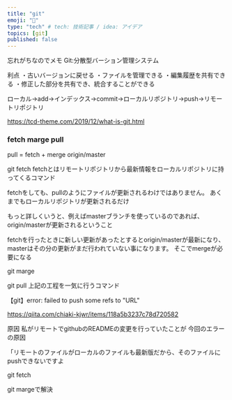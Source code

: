 ```yaml
---
title: "git"
emoji: "🤖"
type: "tech" # tech: 技術記事 / idea: アイデア
topics: [git]
published: false
---
```

忘れがちなのでメモ
Git:分散型バーション管理システム

利点
・古いバージョンに戻せる
・ファイルを管理できる
・編集履歴を共有できる
・修正した部分を共有でき、統合することができる

ローカル→add→インデックス→commit→ローカルリポジトリ→push→リモートリポジトリ

https://tcd-theme.com/2019/12/what-is-git.html

### fetch marge pull
pull = fetch + merge origin/master

git fetch
fetchとはリモートリポジトリから最新情報をローカルリポジトリに持ってくるコマンド

fetchをしても、pullのようにファイルが更新されるわけではありません。
あくまでもローカルリポジトリが更新されるだけ

もっと詳しくいうと、例えばmasterブランチを使っているのであれば、
origin/masterが更新されるということ

fetchを行ったときに新しい更新があったとするとorigin/masterが最新になり、masterはその分の更新がまだ行われていない事になります。
そこでmergeが必要になる

git marge

git pull
上記の工程を一気に行うコマンド



【git】error: failed to push some refs to "URL"

https://qiita.com/chiaki-kjwr/items/118a5b3237c78d720582

原因
私がリモートでgithubのREADMEの変更を行っていたことが
今回のエラーの原因

「リモートのファイルがローカルのファイルも最新版だから、そのファイルにpushできないですよ

git fetch 

git margeで解決